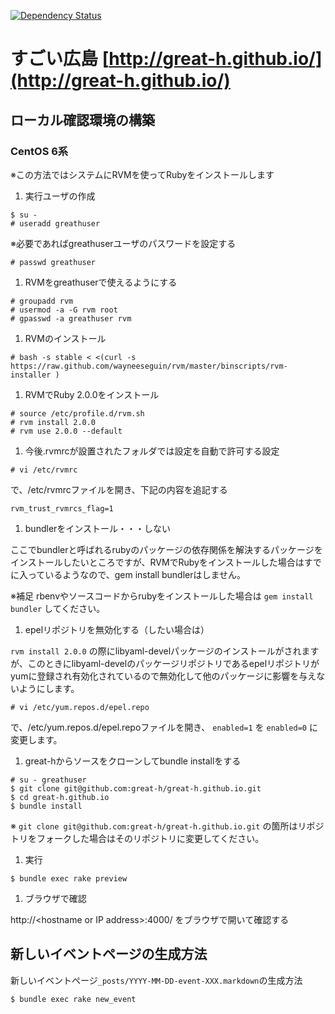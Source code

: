[![Dependency Status](https://gemnasium.com/great-h/great-h.github.io.png)](https://gemnasium.com/great-h/great-h.github.io)

# すごい広島 [http://great-h.github.io/](http://great-h.github.io/)

## ローカル確認環境の構築

### CentOS 6系

※この方法ではシステムにRVMを使ってRubyをインストールします

1. 実行ユーザの作成

  ```
  $ su -
  # useradd greathuser
  ```
  ※必要であればgreathuserユーザのパスワードを設定する
  ```
  # passwd greathuser
  ```

1. RVMをgreathuserで使えるようにする

  ```
  # groupadd rvm
  # usermod -a -G rvm root
  # gpasswd -a greathuser rvm
  ```

1. RVMのインストール

  ```
  # bash -s stable < <(curl -s https://raw.github.com/wayneeseguin/rvm/master/binscripts/rvm-installer )
  ```

1. RVMでRuby 2.0.0をインストール

  ```
  # source /etc/profile.d/rvm.sh
  # rvm install 2.0.0
  # rvm use 2.0.0 --default
  ```

1. 今後.rvmrcが設置されたフォルダでは設定を自動で許可する設定

  ```
  # vi /etc/rvmrc
  ```
  で、/etc/rvmrcファイルを開き、下記の内容を追記する
  ```
  rvm_trust_rvmrcs_flag=1
  ```

1. bundlerをインストール・・・しない

  ここでbundlerと呼ばれるrubyのパッケージの依存関係を解決するパッケージをインストールしたいところですが、RVMでRubyをインストールした場合はすでに入っているようなので、gem install bundlerはしません。

  ※補足
  rbenvやソースコードからrubyをインストールした場合は `gem install bundler` してください。

1. epelリポジトリを無効化する（したい場合は）

  `rvm install 2.0.0` の際にlibyaml-develパッケージのインストールがされますが、このときにlibyaml-develのパッケージリポジトリであるepelリポジトリがyumに登録され有効化されているので無効化して他のパッケージに影響を与えないようにします。
  ```
  # vi /etc/yum.repos.d/epel.repo
  ```
  で、/etc/yum.repos.d/epel.repoファイルを開き、 `enabled=1` を `enabled=0` に変更します。

1. great-hからソースをクローンしてbundle installをする

  ```
  # su - greathuser
  $ git clone git@github.com:great-h/great-h.github.io.git
  $ cd great-h.github.io
  $ bundle install
  ```
  ※ `git clone git@github.com:great-h/great-h.github.io.git` の箇所はリポジトリをフォークした場合はそのリポジトリに変更してください。

1. 実行

  ```
  $ bundle exec rake preview
  ```

1. ブラウザで確認

  http://&lt;hostname or IP address&gt;:4000/ をブラウザで開いて確認する

## 新しいイベントページの生成方法

新しいイベントページ`_posts/YYYY-MM-DD-event-XXX.markdown`の生成方法
```
$ bundle exec rake new_event
```
